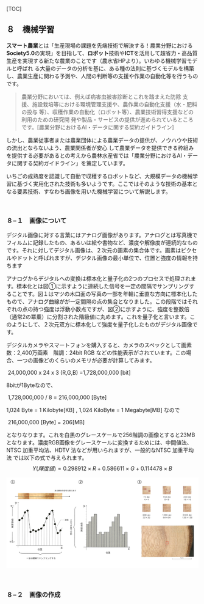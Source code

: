 [TOC]

## ８　機械学習

**スマート農業**とは「生産現場の課題を先端技術で解決する！農業分野における**Society5.0**の実現」を目指して、**ロボット**技術や**ICT**を活用して超省力・高品質生産を実現する新たな農業のことです（農水省HPより）。いわゆる機械学習モデルと呼ばれ る大量のデータの分析を基に、ある種の法則に基づくモデルを構築し、農業生産に関わる予測や、人間の判断等の支援や作業の自動化等を行うものです。

> 農業分野においては、例えば病害虫被害診断とこれを踏まえた防除 支援、施設栽培等における環境管理支援や、農作業の自動化支援（水・肥料の投与 等）、収穫作業の自動化（ロボット等）、農業技術習得支援などの利用のための研究開 発や製品・サービスの提供が進められているところです。[農業分野におけるAI・データに関する契約ガイドライン]

しかし、農業従事者または農業団体による農業データの提供が、ノウハウや技術の流出とならないよう、農業関係者が安心 して農業データを提供できる枠組みを提供する必要があるとの考えから農林水産省では「農業分野におけるAI・データに関する契約ガイドライン」を策定しています。

いちごの成熟度を認識して自動で収穫するロボットなど、大規模データの機械学習に基づく実用化された技術も多いようです。ここではそのような技術の基本となる要素技術、すなわち画像を用いた機械学習について解説します。

<br>

### ８−１　画像について

デジタル画像に対する言葉にはアナログ画像があります。アナログとは写真機でフィルムに記録したもの、あるいは絵や書物など、濃度や解像度が連続的なものです。それに対してデジタル画像は、２次元の画素の集合体です。画素はピクセルやドットと呼ばれますが、デジタル画像の最小単位で、位置と強度の情報を持ちます

アナログからデジタルへの変換は標本化と量子化の2つのプロセスで処理されます。標本化とは図①に示すように連続した信号を一定の間隔でサンプリングすることです。図１はマツの木口面の写真の一部を年輪に垂直な方向に標本化したもので、アナログ曲線がが一定間隔の点の集合となりました。この段階ではそれぞれの点の持つ強度は浮動小数点ですが、図②に示すように、強度を整数倍（通常2の冪乗）に分割された階級値に丸めます。これを量子化と言います。このようにして、２次元双方に標本化して強度を量子化したものがデジタル画像です。

デジタルカメラやスマートフォンを購入すると、カメラのスペックとして画素数：2,400万画素　階調：24bit RGB などの性能表示がされています。この場合、一つの画像どのくらいのメモリが必要が計算してみます。

​     24,000,000 x 24 x 3 (R,G,B) =1,728,000,000 [bit]

8bitが1Byteなので、

​     1,728,000,000 / 8 = 216,000,000 [Byte]

1,024 Byte = 1 Kilobyte[KB] , 1,024 KiloByte = 1 Megabyte[MB] なので

​     216,000,000 [Byte] = 206[MB]

となりなります。これを白黒のグレースケールで256階調の画像とすると23MBとなります。濃度RGB画像をグレースケールに変換するためには、中間値法、NTSC 加重平均法、HDTV 法などが用いられますが、一般的なNTSC 加重平均法 では以下の式で与えられます。
$$
Y(輝度値)= 0.298912\times R + 0.586611\times G + 0.114478\times B
$$


![](./img/digital_image.png)

<br>

### ８−２　画像の作成





 